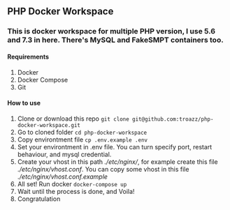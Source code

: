 ## PHP Docker Workspace
### This is docker workspace for multiple PHP version, I use 5.6 and 7.3 in here. There's MySQL and FakeSMPT containers too.

#### Requirements
1. Docker
2. Docker Compose
3. Git

#### How to use
1. Clone or download this repo `git clone git@github.com:troazz/php-docker-workspace.git`
2. Go to cloned folder `cd php-docker-workspace`
3. Copy environtment file `cp .env.example .env`
4. Set your environtment in .env file. You can turn specify port, restart behaviour, and mysql credential.
5. Create your vhost in this path *./etc/nginx/*, for example create this file *./etc/nginx/vhost.conf*. You can copy some vhost in this file *./etc/nginx/vhost.conf.example*
6. All set! Run docker `docker-compose up`
7. Wait until the process is done, and Voila!
8. Congratulation
